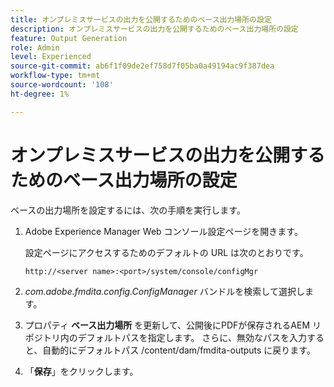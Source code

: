 ```yaml
---
title: オンプレミスサービスの出力を公開するためのベース出力場所の設定
description: オンプレミスサービスの出力を公開するためのベース出力場所の設定
feature: Output Generation
role: Admin
level: Experienced
source-git-commit: ab6f1f09de2ef758d7f05ba0a49194ac9f387dea
workflow-type: tm+mt
source-wordcount: '108'
ht-degree: 1%

---
```


# オンプレミスサービスの出力を公開するためのベース出力場所の設定

ベースの出力場所を設定するには、次の手順を実行します。

1. Adobe Experience Manager Web コンソール設定ページを開きます。

   設定ページにアクセスするためのデフォルトの URL は次のとおりです。

   ```http
   http://<server name>:<port>/system/console/configMgr
   ```

1. *com.adobe.fmdita.config.ConfigManager* バンドルを検索して選択します。

1. プロパティ **ベース出力場所** を更新して、公開後にPDFが保存されるAEM リポジトリ内のデフォルトパスを指定します。 さらに、無効なパスを入力すると、自動的にデフォルトパス /content/dam/fmdita-outputs に戻ります。

1. 「**保存**」をクリックします。


